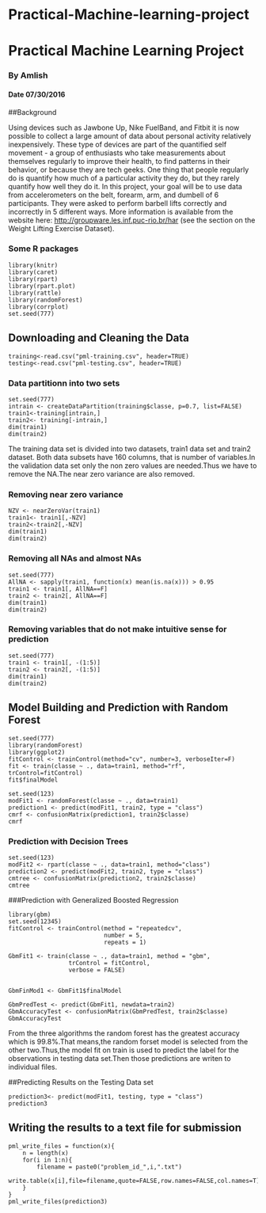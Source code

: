# Practical-Machine-learning-project

# Practical Machine Learning Project

### By Amlish
#### Date 07/30/2016


##Background

Using devices such as Jawbone Up, Nike FuelBand, and Fitbit it is now possible to collect a large amount of data about personal activity relatively inexpensively. These type of devices are part of the quantified self movement - a group of enthusiasts who take measurements about themselves regularly to improve their health, to find patterns in their behavior, or because they are tech geeks. One thing that people regularly do is quantify how much of a particular activity they do, but they rarely quantify how well they do it. In this project, your goal will be to use data from accelerometers on the belt, forearm, arm, and dumbell of 6 participants. They were asked to perform barbell lifts correctly and incorrectly in 5 different ways. More information is available from the website here: http://groupware.les.inf.puc-rio.br/har (see the section on the Weight Lifting Exercise Dataset).


### Some R packages 
```{r,echo=FALSE}
library(knitr)
library(caret)
library(rpart)
library(rpart.plot)
library(rattle)
library(randomForest)
library(corrplot)
set.seed(777)
```

## Downloading and Cleaning the Data

```{r}
training<-read.csv("pml-training.csv", header=TRUE)
testing<-read.csv("pml-testing.csv", header=TRUE)
```



### Data partitionn into two sets
```{r}
set.seed(777)
intrain <- createDataPartition(training$classe, p=0.7, list=FALSE)
train1<-training[intrain,]
train2<- training[-intrain,]
dim(train1)
dim(train2)
```

The training data set is divided into two datasets, train1  data set and train2 dataset.
Both data subsets have 160 columns, that is number of variables.In the validation data set only the non zero values are needed.Thus we have to remove the NA.The near zero variance are also removed.

### Removing near zero variance 

```{r}
NZV <- nearZeroVar(train1)
train1<- train1[,-NZV]
train2<-train2[,-NZV]
dim(train1)
dim(train2)
```

### Removing all NAs and almost NAs

```{r}
set.seed(777)
AllNA <- sapply(train1, function(x) mean(is.na(x))) > 0.95
train1 <- train1[, AllNA==F]
train2 <- train2[, AllNA==F]
dim(train1)
dim(train2)
```

### Removing variables that do not make intuitive sense for prediction
```{r}
set.seed(777)
train1 <- train1[, -(1:5)]
train2 <- train2[, -(1:5)]
dim(train1)
dim(train2)
```

## Model Building and Prediction with Random Forest

```{r}
set.seed(777)
library(randomForest)
library(ggplot2)
fitControl <- trainControl(method="cv", number=3, verboseIter=F)
fit <- train(classe ~ ., data=train1, method="rf", trControl=fitControl)
fit$finalModel
```


```{r}
set.seed(123)
modFit1 <- randomForest(classe ~ ., data=train1)
prediction1 <- predict(modFit1, train2, type = "class")
cmrf <- confusionMatrix(prediction1, train2$classe)
cmrf
```

### Prediction with Decision Trees

```{r}
set.seed(123)
modFit2 <- rpart(classe ~ ., data=train1, method="class")
prediction2 <- predict(modFit2, train2, type = "class")
cmtree <- confusionMatrix(prediction2, train2$classe)
cmtree
```

###Prediction with Generalized Boosted Regression

 
```{r}
library(gbm)
set.seed(12345)
fitControl <- trainControl(method = "repeatedcv",
                           number = 5,
                           repeats = 1)

GbmFit1 <- train(classe ~ ., data=train1, method = "gbm",
                 trControl = fitControl,
                 verbose = FALSE)


GbmFinMod1 <- GbmFit1$finalModel

GbmPredTest <- predict(GbmFit1, newdata=train2)
GbmAccuracyTest <- confusionMatrix(GbmPredTest, train2$classe)
GbmAccuracyTest
```

From the three algorithms the random forest has the greatest accuracy which is 99.8%.That means,the random forset model is selected from the other two.Thus,the model fit on train is used to predict the label for the observations in testing data set.Then those predictions  are writen to individual files.

##Predicting Results on the Testing Data set

```{r}
prediction3<- predict(modFit1, testing, type = "class")
prediction3
```


## Writing the results to a text file for submission

```{r}
pml_write_files = function(x){
    n = length(x)
    for(i in 1:n){
        filename = paste0("problem_id_",i,".txt")
        write.table(x[i],file=filename,quote=FALSE,row.names=FALSE,col.names=T)
    }
}
pml_write_files(prediction3)

```









